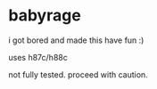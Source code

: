 # babyrage

i got bored and made this
have fun :)

uses h87c/h88c

not fully tested. proceed with caution.
